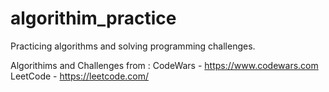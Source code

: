 # algorithim_practice
Practicing algorithms and solving programming challenges.

Algorithims and Challenges from :
CodeWars - https://www.codewars.com
LeetCode - https://leetcode.com/